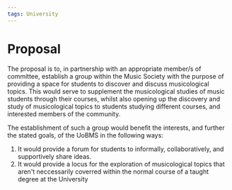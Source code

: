 ```yaml
---
tags: University
---
```

# Proposal

The proposal is to, in partnership with an appropriate member/s of committee, establish a group within the Music Society with the purpose of providing a space for students to discover and discuss musicological topics. This would serve to supplement the musicological studies of music students through their courses, whilst also opening up the discovery and study of musicological topics to students studying different courses, and interested members of the community. 

The establishment of such a group would benefit the interests, and further the stated goals, of the UoBMS in the following ways:

1. It would provide a forum for students to informally, collaboratively, and supportively share ideas.
2. It would provide a locus for the exploration of musicological topics that aren't neccessarily coverred within the normal course of a taught degree at the University